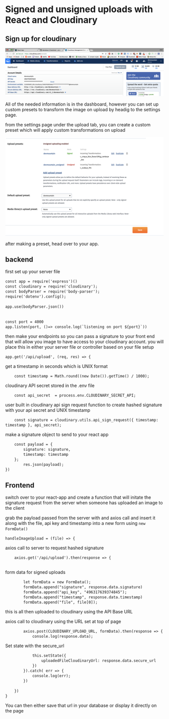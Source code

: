 # Signed and unsigned uploads with React and Cloudinary

## Sign up for cloudinary


![alt text](./src/media/signup.png "sign up for cloudinary")

All of the needed information is in the dashboard, however you can set up custom presets to transform the image on upload by headig to the settings page.

from the settings page under the upload tab, you can create a custom preset which will apply custom transformations on upload

![alt text](./src/media/preset1.png "sign up for cloudinary")

after making a preset, head over to your app.

## backend
first set up your server file

```
const app = require('express')()
const cloudinary = require('cloudinary');
const bodyParser = require('body-parser');
require('dotenv').config();

app.use(bodyParser.json())


const port = 4000
app.listen(port, ()=> console.log(`listening on port ${port}`))
```

then make your endpoints so you can pass a signature to your front end that will allow you image to have access to your cloudinary account. you will place this in either your server file or controller based on your file setup

```
app.get('/api/upload', (req, res) => {

```

get a timestamp in seconds which is UNIX format
```
    const timestamp = Math.round((new Date()).getTime() / 1000);
```
cloudinary API secret stored in the .env file
```
    const api_secret  = process.env.CLOUDINARY_SECRET_API;
```
user built in cloudinary api sign request function to  create hashed signature with your api secret and UNIX timestamp
```
    const signature = cloudinary.utils.api_sign_request({ timestamp: timestamp }, api_secret);
```
make a signature object to send to your react app
```
    const payload = {
        signature: signature,
        timestamp: timestamp
    };
        res.json(payload);
})
```


## Frontend

switch over to your react-app and create a function that will initate the signature request from the server when someone has uploaded an image to the client

grab the payload passed from the server with and axios call and insert it along with the file, api key and timestamp into a new form using `new FormData()`

```
handleImageUpload = (file) => {
```
axios call to server to request hashed signature
```
    axios.get('/api/upload').then(response => {
        
 ```       
form data for signed uploads
```
        let formData = new FormData();
        formData.append("signature", response.data.signature)
        formData.append("api_key", "496317639374845");
        formData.append("timestamp", response.data.timestamp)
        formData.append("file", file[0]);
```

this is all then uploaded to cloudinary using the API Base URL


axios call to cloudinary using the URL set at top of page
```
        axios.post(CLOUDINARY_UPLOAD_URL, formData).then(response => {
            console.log(response.data);
```
Set state with the secure_url
```
            this.setState({
                uploadedFileCloudinaryUrl: response.data.secure_url
            })
        }).catch( err => {
            console.log(err);
        })
        
    })
}
```

You can then either save that url in your database or display it directly on the page


